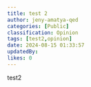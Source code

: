 ```yaml
---
title: test 2
author: jeny-amatya-qed
categories: [Public]
classification: Opinion
tags: [test2,opinion]
date: 2024-08-15 01:33:57 
updatedBy: 
likes: 0
---
```


test2